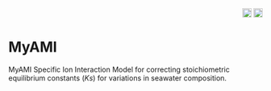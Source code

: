 <div align="right">
<a href="https://github.com/PalaeoCarb/MyAMI/actions/workflows/test-myami.yml"><img src="https://github.com/PalaeoCarb/MyAMI/actions/workflows/test-myami.yml/badge.svg" height=18></a>
<a href="https://badge.fury.io/py/pymyami"><img src="https://badge.fury.io/py/pymyami.svg" height=18></a>
</div>

# MyAMI
MyAMI Specific Ion Interaction Model for correcting stoichiometric equilibrium constants (*Ks*) for variations in seawater composition.

